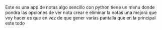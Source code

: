 Este es una app de notas algo sencillo con python tiene un menu donde pondra las opciones de ver nota crear e eliminar la notas una mejora que voy hacer es que en vez de que gener varias pantalla que en la principal este todo